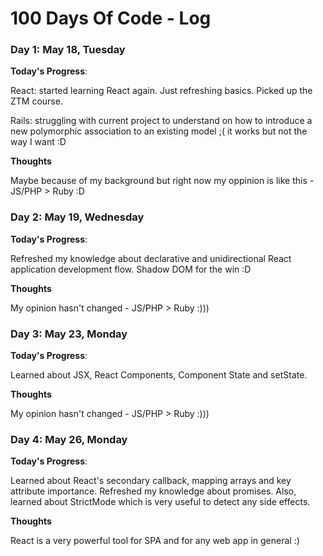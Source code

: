 # 100 Days Of Code - Log

### Day 1: May 18, Tuesday

**Today's Progress**:

React: started learning React again. Just refreshing basics. Picked up the ZTM course.

Rails: struggling with current project to understand on how to introduce a new polymorphic association to an existing model ;( it works but not the way I want :D 

**Thoughts** 

Maybe because of my background but right now my oppinion is like this - JS/PHP > Ruby :D 

### Day 2: May 19, Wednesday

**Today's Progress**:

Refreshed my knowledge about declarative and unidirectional React application development flow. Shadow DOM for the win :D 

**Thoughts** 

My opinion hasn't changed - JS/PHP > Ruby :)))

### Day 3: May 23, Monday

**Today's Progress**:

Learned about JSX, React Components, Component State and setState.

**Thoughts** 

My opinion hasn't changed - JS/PHP > Ruby :)))

### Day 4: May 26, Monday

**Today's Progress**:

Learned about React's secondary callback, mapping arrays and key attribute importance. Refreshed my knowledge about promises. Also, learned about StrictMode which is very useful to detect any side effects.

**Thoughts** 

React is a very powerful tool for SPA and for any web app in general :)
